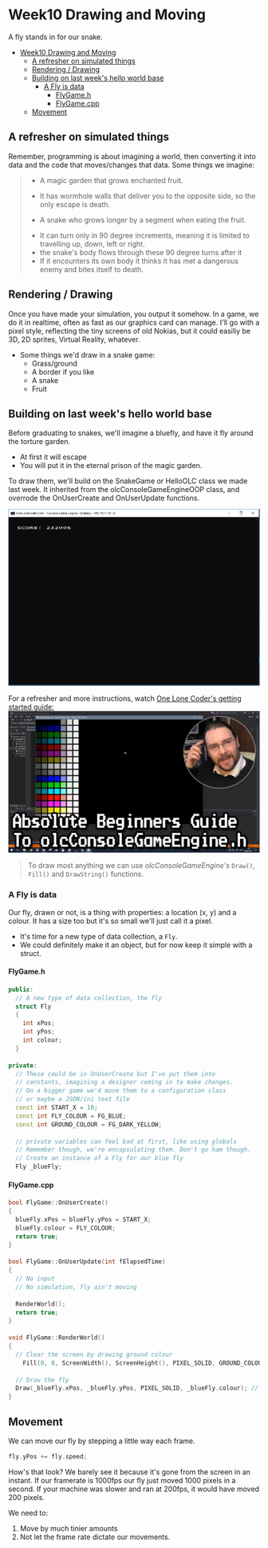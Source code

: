 # Week10 Drawing and Moving

A fly stands in for our snake.

<!-- @import "[TOC]" {cmd="toc" depthFrom=1 depthTo=6 orderedList=false} -->

<!-- code_chunk_output -->

* [Week10 Drawing and Moving](#week10-drawing-and-moving)
	* [A refresher on simulated things](#a-refresher-on-simulated-things)
	* [Rendering / Drawing](#rendering-drawing)
	* [Building on last week's hello world base](#building-on-last-weeks-hello-world-base)
		* [A Fly is data](#a-fly-is-data)
			* [FlyGame.h](#flygameh)
			* [FlyGame.cpp](#flygamecpp)
	* [Movement](#movement)

<!-- /code_chunk_output -->

## A refresher on simulated things

Remember, programming is about imagining a world, then converting it into data and the code that moves/changes that data. Some things we imagine:

> * A magic garden that grows enchanted fruit. 
>  - It has wormhole walls that deliver you to the opposite side, so the only escape is death. 
> * A snake who grows longer by a segment when eating the fruit.
>  - It can turn only in 90 degree increments, meaning it is limited to travelling up, down, left or right.
>  - the snake's body flows through these 90 degree turns after it
>  - If it encounters its own body it thinks it has met a dangerous enemy and bites itself to death.

## Rendering / Drawing

Once you have made your simulation, you output it somehow. In a game, we do it in realtime, often as fast as our graphics card can manage. I'll go with a pixel style, reflecting the tiny screens of old Nokias, but it could easiliy be 3D, 2D sprites, Virtual Reality, whatever. 

* Some things we'd draw in a snake game:
  - Grass/ground
  - A border if you like
  - A snake
  - Fruit

## Building on last week's hello world base

Before graduating to snakes, we'll imagine a bluefly, and have it fly around the torture garden. 
* At first it will escape
* You will put it in the eternal prison of the magic garden.

To draw them, we'll build on the SnakeGame or HelloOLC class we made last week. It inherited from the olcConsoleGameEngineOOP class, and overrode the OnUserCreate and OnUserUpdate functions.

![hello olc](assets/week10/hello_olc.png)

For a refresher and more instructions, watch [One Lone Coder's getting started guide:](https://www.youtube.com/watch?v=u5BhrA8ED0o)
[![Start olc](assets/week10/start_olc.jpg)](https://www.youtube.com/watch?v=u5BhrA8ED0o)

> To draw most anything we can use _olcConsoleGameEngine's_ ```Draw()```, ```Fill()``` and ```DrawString()``` functions. 

### A Fly is data

Our fly, drawn or not, is a thing with properties: a location (x, y) and a colour. It has a size too but it's so small we'll just call it a pixel. 
* It's time for a new type of data collection, a `Fly`.
* We could definitely make it an object, but for now keep it simple with a struct.

#### FlyGame.h
```cpp
public:
  // A new type of data collection, the fly
  struct Fly
  {
    int xPos;
    int yPos;
    int colour;
  }

private:
  // These could be in OnUserCreate but I've put them into
  // constants, imagining a designer coming in to make changes.
  // On a bigger game we'd move them to a configuration class
  // or maybe a JSON/ini text file
  const int START_X = 10;
  const int FLY_COLOUR = FG_BLUE;
  const int GROUND_COLOUR = FG_DARK_YELLOW;

  // private variables can feel bad at first, like using globals
  // Remember though, we're encapsulating them. Don't go ham though.
  // Create an instance of a Fly for our blue fly
  Fly _blueFly;

```

#### FlyGame.cpp
```cpp
bool FlyGame::OnUserCreate()
{
  blueFly.xPos = blueFly.yPos = START_X;
  blueFly.colour = FLY_COLOUR;
  return true;
}

bool FlyGame::OnUserUpdate(int fElapsedTime)
{
  // No input
  // No simulation, fly ain't moving
  
  RenderWorld();
  return true;
}

void FlyGame::RenderWorld()
{
  // Clear the screen by drawing ground colour
	Fill(0, 0, ScreenWidth(), ScreenHeight(), PIXEL_SOLID, GROUND_COLOUR); //

  // Draw the fly
  Draw(_blueFly.xPos, _blueFly.yPos, PIXEL_SOLID, _blueFly.colour); //
}
```

## Movement

We can move our fly by stepping a little way each frame.

```cpp
fly.yPos += fly.speed;
```

How's that look? We barely see it because it's gone from the screen in an instant. If our framerate is 1000fps our fly just moved 1000 pixels in a second. If your machine was slower and ran at 200fps, it would have moved 200 pixels.

We need to:
1. Move by much tinier amounts
2. Not let the frame rate dictate our movements.
